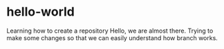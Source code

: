 # hello-world
Learning how to create a repository 
Hello, we are almost there. 
Trying to make some changes so that we can easily understand how branch works.
